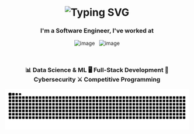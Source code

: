 <h1 align="center">
  <img src="https://readme-typing-svg.herokuapp.com/?font=Righteous&color=01c747&size=35&center=true&vCenter=true&width=500&height=70&duration=4000&pause=4000&lines=Hello👋+I'm+Koral!;" alt="Typing SVG" />
</h1>

<h3 align="center">
  I'm a Software Engineer, I've worked at
</h3>

<p align="center">
  <img src="https://github.com/user-attachments/assets/48b4d195-a43f-4436-9e22-fd7ee9c0a9c1" alt="image" height="75"/>
  &nbsp;
  <img src="https://github.com/user-attachments/assets/9a6c4d8a-961e-41e5-8b19-c3ea8e42b7d5" alt="image" height="75"/>
</p>

&nbsp;

<h3 align="center">
📊 Data Science & ML
🖥️ Full-Stack Development  
🔐 Cybersecurity  
⚔️ Competitive Programming  
</h3>

<p align="center">
  <img alt="contributions" src="https://raw.githubusercontent.com/koralkulacoglu/koralkulacoglu/output/github-contribution-grid-snake-dark.svg" />
</p>

